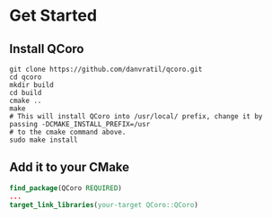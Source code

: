 # Get Started

## Install QCoro

```shell
git clone https://github.com/danvratil/qcoro.git
cd qcoro
mkdir build
cd build
cmake ..
make
# This will install QCoro into /usr/local/ prefix, change it by passing -DCMAKE_INSTALL_PREFIX=/usr
# to the cmake command above.
sudo make install
```

## Add it to your CMake

```cmake
find_package(QCoro REQUIRED)
...
target_link_libraries(your-target QCoro::QCoro)
```


